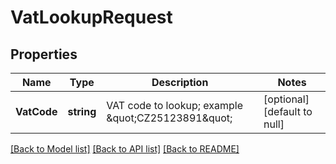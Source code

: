 # VatLookupRequest

## Properties
Name | Type | Description | Notes
------------ | ------------- | ------------- | -------------
**VatCode** | **string** | VAT code to lookup; example \&quot;CZ25123891\&quot; | [optional] [default to null]

[[Back to Model list]](../README.md#documentation-for-models) [[Back to API list]](../README.md#documentation-for-api-endpoints) [[Back to README]](../README.md)


